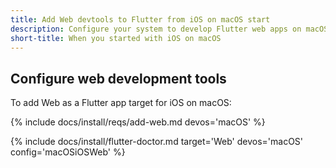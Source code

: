 ```yaml
---
title: Add Web devtools to Flutter from iOS on macOS start
description: Configure your system to develop Flutter web apps on macOS.
short-title: When you started with iOS on macOS
---
```


## Configure web development tools

To add Web as a Flutter app target for iOS on macOS:

{% include docs/install/reqs/add-web.md devos='macOS' %}

{% include docs/install/flutter-doctor.md
   target='Web'
   devos='macOS'
   config='macOSiOSWeb' %}

